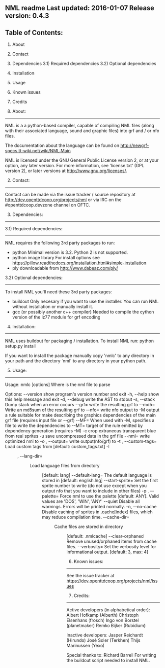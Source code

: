 NML readme
Last updated:    2016-01-07
Release version: 0.4.3
------------------------------------------------------------------------


Table of Contents:
------------------
1) About
2) Contact
3) Dependencies
3.1) Required dependencies
3.2) Optional dependencies
4) Installation
5) Usage
6) Known issues
7) Credits


1) About:
-- ------
NML is a a python-based compiler, capable of compiling NML files (along
with their associated language, sound and graphic files) into grf
and / or nfo files.

The documentation about the language can be found on
http://newgrf-specs.tt-wiki.net/wiki/NML:Main

NML is licensed under the GNU General Public License version 2, or at
your option, any later version. For more information, see 'license.txt'
(GPL version 2), or later versions at <http://www.gnu.org/licenses/>.

2) Contact:
-- --------
Contact can be made via the issue tracker / source repository at
http://dev.openttdcoop.org/projects/nml or via IRC on the
#openttdcoop.devzone channel on OFTC.


3) Dependencies:
-- -------------

3.1) Required dependencies:
---- ----------------------
NML requires the following 3rd party packages to run:
 - python
     Minimal version is 3.2. Python 2 is not supported.
 - python image library
     For install options see https://pillow.readthedocs.org/installation.html#simple-installation
 - ply
     downloadable from http://www.dabeaz.com/ply/

3.2) Optional dependencies:
---- ----------------------
To install NML you'll need these 3rd party packages:
 - buildout
     Only necesary if you want to use the installer. You can
     run NML without installation or manually install it.
 - gcc (or possibly another c++ compiler)
     Needed to compile the cython version of the lz77 module for grf encoding


4) Installation:
-- -------------
NML uses buildout for packaging / installation. To install NML run:
python setup.py install

If you want to install the package manually copy 'nmlc' to any directory
in your path and the directory 'nml' to any directory in your python path.


5) Usage:
-- ------
Usage: nmlc [options] <filename>
Where <filename> is the nml file to parse

Options:
  --version             show program's version number and exit
  -h, --help            show this help message and exit
  -d, --debug           write the AST to stdout
  -s, --stack           Dump stack when an error occurs
  --grf=<file>          write the resulting grf to <file>
  --md5=<file>          Write an md5sum of the resulting grf to <file>
  --nfo=<file>          write nfo output to <file>
  -M                    output a rule suitable for make describing the
                        graphics dependencies of the main grf file (requires
                        input file or --grf)
  --MF=<file>           When used with -M, specifies a file to write the
                        dependencies to
  --MT=<file>           target of the rule emitted by dependency generation
                        (requires -M)
  -c                    crop extraneous transparent blue from real sprites
  -u                    save uncompressed data in the grf file
  --nml=<file>          write optimized nml to <file>
  -o <file>, --output=<file>
                        write output(nfo/grf) to <file>
  -t <file>, --custom-tags=<file>
                        Load custom tags from <file> [default:
                        custom_tags.txt]
  -l <dir>, --lang-dir=<dir>
                        Load language files from directory <dir> [default:
                        lang]
  --default-lang=<file>
                        The default language is stored in <file> [default:
                        english.lng]
  --start-sprite=<num>  Set the first sprite number to write (do not use
                        except when you output nfo that you want to include in
                        other files)
  -p <palette>, --palette=<palette>
                        Force nml to use the palette <pal> [default: ANY].
                        Valid values are 'DOS', 'WIN', 'ANY'
  --quiet               Disable all warnings. Errors will be printed normally.
  -n, --no-cache        Disable caching of sprites in .cache[index] files,
                        which may reduce compilation time.
  --cache-dir=<dir>     Cache files are stored in directory <dir> [default:
                        .nmlcache]
  --clear-orphaned      Remove unused/orphaned items from cache files.
  --verbosity=<level>   Set the verbosity level for informational output.
                        [default: 3, max: 4]


6) Known issues:
-- -------------
See the issue tracker at https://dev.openttdcoop.org/projects/nml/issues


7) Credits:
-- --------
Active developers (in alphabetical order):
  Albert Hofkamp (Alberth)
  Christoph Elsenhans (frosch)
  Ingo von Borstel (planetmaker)
  Remko Bijker (Rubidium)

Inactive developers:
  Jasper Reichardt (Hirundo)
  José Soler (Terkhen)
  Thijs Marinussen (Yexo)

Special thanks to:
  Richard Barrell
    For writing the buildout script needed to install NML.
